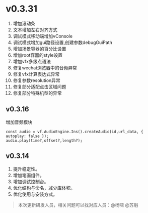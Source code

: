 # v0.3.31

1. 增加滚动条
1. 文本增加左右对齐方式
1. 调试模式移动端增加vConsole
1. 调试模式增加gui路径设置,创建参数debugGuiPath
1. 增加场景容器的百分比设置
1. 增加root容器的style设置
1. 增加vfx多级点语法
1. 修复wechat浏览器中的音频异常
1. 修复vfx计算表达式异常
1. 修复参数resolution异常
1. 修复部分适配点击区域问题
1. 修复部分特殊机型的异常

## v0.3.16

增加音频模块

```
const audio = vf.AudioEngine.Ins().createAudio(id,url_data, { autoplay: false });
audio.play(time?,offset?,length?);
```

## v0.3.14

1. 提升稳定性。
1. 增加笔画组件。
1. 增加调试控制台。
1. 优化结构与命名，减少库体积。
1. 优化使用与安装方式。

> 本次更新研发人员，相关问题可以找对应人员：@杨啸 @苏魁